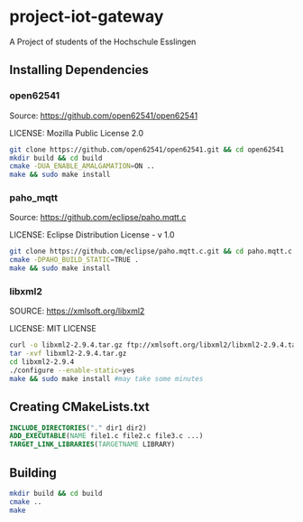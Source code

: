 # project-iot-gateway
A Project of students of the Hochschule Esslingen

## Installing Dependencies ##

### open62541 ###
Source: https://github.com/open62541/open62541 

LICENSE: Mozilla Public License 2.0

```bash
git clone https://github.com/open62541/open62541.git && cd open62541
mkdir build && cd build
cmake -DUA_ENABLE_AMALGAMATION=ON ..
make && sudo make install
```
### paho_mqtt ###
 Source: https://github.com/eclipse/paho.mqtt.c 
 
 LICENSE: Eclipse Distribution License - v 1.0
```bash
git clone https://github.com/eclipse/paho.mqtt.c.git && cd paho.mqtt.c
cmake -DPAHO_BUILD_STATIC=TRUE .
make && sudo make install
```

### libxml2 ###

SOURCE: https://xmlsoft.org/libxml2 

LICENSE: MIT LICENSE

```bash
curl -o libxml2-2.9.4.tar.gz ftp://xmlsoft.org/libxml2/libxml2-2.9.4.tar.gz
tar -xvf libxml2-2.9.4.tar.gz
cd libxml2-2.9.4
./configure --enable-static=yes
make && sudo make install #may take some minutes
```

## Creating CMakeLists.txt ##
```cmake
INCLUDE_DIRECTORIES("." dir1 dir2)
ADD_EXECUTABLE(NAME file1.c file2.c file3.c ...)
TARGET_LINK_LIBRARIES(TARGETNAME LIBRARY)
```

## Building ##

```bash
mkdir build && cd build
cmake ..
make
```

